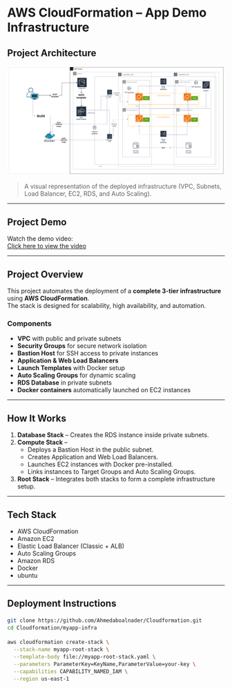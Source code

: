 #  AWS CloudFormation – App Demo Infrastructure

##  Project Architecture
![Architecture Diagram](myapp-infra/images/image.png)
> A visual representation of the deployed infrastructure (VPC, Subnets, Load Balancer, EC2, RDS, and Auto Scaling).

---

##  Project Demo
 Watch the demo video:  
[Click here to view the video](myapp-infra/videos/video.mp4)

---

##  Project Overview
This project automates the deployment of a **complete 3-tier infrastructure** using **AWS CloudFormation**.  
The stack is designed for scalability, high availability, and automation.

### Components
- **VPC** with public and private subnets  
- **Security Groups** for secure network isolation  
- **Bastion Host** for SSH access to private instances  
- **Application & Web Load Balancers**  
- **Launch Templates** with Docker setup  
- **Auto Scaling Groups** for dynamic scaling  
- **RDS Database** in private subnets  
- **Docker containers** automatically launched on EC2 instances  

---

##  How It Works
1. **Database Stack** – Creates the RDS instance inside private subnets.  
2. **Compute Stack** –  
   - Deploys a Bastion Host in the public subnet.  
   - Creates Application and Web Load Balancers.  
   - Launches EC2 instances with Docker pre-installed.  
   - Links instances to Target Groups and Auto Scaling Groups.  
3. **Root Stack** – Integrates both stacks to form a complete infrastructure setup.

---

##  Tech Stack
- AWS CloudFormation  
- Amazon EC2  
- Elastic Load Balancer (Classic + ALB)  
- Auto Scaling Groups  
- Amazon RDS  
- Docker  
- ubuntu  

---

##  Deployment Instructions
```bash
git clone https://github.com/Ahmedaboalnader/Cloudformation.git
cd Cloudformation/myapp-infra

aws cloudformation create-stack \
  --stack-name myapp-root-stack \
  --template-body file://myapp-root-stack.yaml \
  --parameters ParameterKey=KeyName,ParameterValue=your-key \
  --capabilities CAPABILITY_NAMED_IAM \
  --region us-east-1
